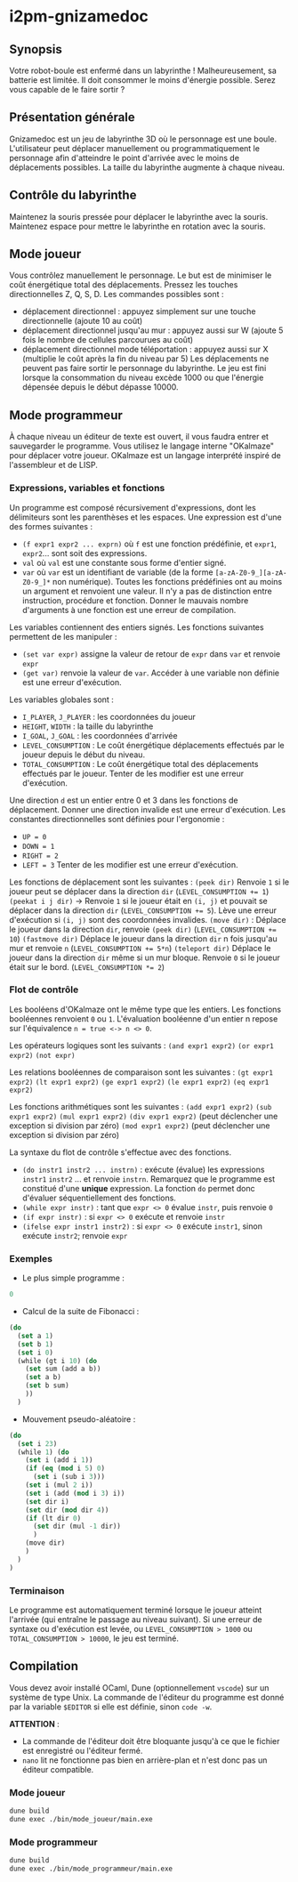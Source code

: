 # i2pm-gnizamedoc

## Synopsis
Votre robot-boule est enfermé dans un labyrinthe ! Malheureusement, sa batterie est limitée.
Il doit consommer le moins d'énergie possible. Serez vous capable de le faire sortir ?

## Présentation générale
Gnizamedoc est un jeu de labyrinthe 3D où le personnage est une boule.
L'utilisateur peut déplacer manuellement ou programmatiquement le personnage
afin d'atteindre le point d'arrivée avec le moins de déplacements possibles.
La taille du labyrinthe augmente à chaque niveau.


## Contrôle du labyrinthe
Maintenez la souris pressée pour déplacer le labyrinthe avec la souris.
Maintenez espace pour mettre le labyrinthe en rotation avec la souris.

## Mode joueur
Vous contrôlez manuellement le personnage.
Le but est de minimiser le coût énergétique total des déplacements.
Pressez les touches directionnelles Z, Q, S, D.
Les commandes possibles sont :
- déplacement directionnel : appuyez simplement sur une touche directionnelle (ajoute 10 au coût)
- déplacement directionnel jusqu'au mur : appuyez aussi sur W (ajoute 5 fois le nombre de cellules parcourues au coût)
- déplacement directionnel mode téléportation : appuyez aussi sur X (multiplie le coût après la fin du niveau par 5)
Les déplacements ne peuvent pas faire sortir le personnage du labyrinthe.
Le jeu est fini lorsque la consommation du niveau excède 1000 ou que l'énergie dépensée depuis le début dépasse 10000.

## Mode programmeur
À chaque niveau un éditeur de texte est ouvert, il vous faudra entrer et sauvegarder le programme.
Vous utilisez le langage interne "OKalmaze" pour déplacer votre joueur.
OKalmaze est un langage interprété inspiré de l'assembleur et de LISP.

### Expressions, variables et fonctions

Un programme est composé récursivement d'expressions, dont les délimiteurs sont les parenthèses et les espaces.
Une expression est d'une des formes suivantes :
- `(f expr1 expr2 ... exprn)` où `f` est une fonction prédéfinie, et `expr1`, `expr2`... sont soit des expressions.
- `val` où `val` est une constante sous forme d'entier signé.
- `var` où `var` est un identifiant de variable (de la forme `[a-zA-Z0-9_][a-zA-Z0-9_]*` non numérique).
Toutes les fonctions prédéfinies ont au moins un argument et renvoient une valeur.
Il n'y a pas de distinction entre instruction, procédure et fonction.
Donner le mauvais nombre d'arguments à une fonction est une erreur de compilation.

Les variables contiennent des entiers signés. Les fonctions suivantes permettent de les manipuler :
- `(set var expr)` assigne la valeur de retour de `expr` dans `var` et renvoie `expr`
- `(get var)` renvoie la valeur de `var`. Accéder à une variable non définie est une erreur d'exécution.

Les variables globales sont :
- `I_PLAYER`, `J_PLAYER` : les coordonnées du joueur
- `HEIGHT`, `WIDTH` : la taille du labyrinthe
- `I_GOAL`, `J_GOAL` : les coordonnées d'arrivée
- `LEVEL_CONSUMPTION` : Le coût énergétique déplacements effectués par le joueur depuis le début du niveau.
- `TOTAL_CONSUMPTION` : Le coût énergétique total des déplacements effectués par le joueur.
Tenter de les modifier est une erreur d'exécution.

Une direction `d` est un entier entre 0 et 3 dans les fonctions de déplacement.
Donner une direction invalide est une erreur d'exécution.
Les constantes directionnelles sont définies pour l'ergonomie :
- `UP = 0`
- `DOWN = 1`
- `RIGHT = 2`
- `LEFT = 3`
Tenter de les modifier est une erreur d'exécution.

Les fonctions de déplacement sont les suivantes :
`(peek dir)` Renvoie `1` si le joueur peut se déplacer dans la direction `dir` (`LEVEL_CONSUMPTION += 1`)
`(peekat i j dir)` -> Renvoie `1` si le joueur était en `(i, j)` et pouvait se déplacer dans la direction `dir` (`LEVEL_CONSUMPTION += 5`). Lève une erreur d'exécution si `(i, j)` sont des coordonnées invalides.
`(move dir)` : Déplace le joueur dans la direction `dir`, renvoie `(peek dir)` (`LEVEL_CONSUMPTION += 10`)
`(fastmove dir)` Déplace le joueur dans la direction `dir` n fois jusqu'au mur et renvoie `n` (`LEVEL_CONSUMPTION += 5*n`)
`(teleport dir)` Déplace le joueur dans la direction `dir` même si un mur bloque. Renvoie `0` si le joueur était sur le bord. (`LEVEL_CONSUMPTION *= 2`)

### Flot de contrôle

Les booléens d'OKalmaze ont le même type que les entiers.
Les fonctions booléennes renvoient `0` ou `1`.
L'évaluation booléenne d'un entier n repose sur l'équivalence `n = true <-> n <> 0`.

Les opérateurs logiques sont les suivants :
`(and expr1 expr2)`
`(or expr1 expr2)`
`(not expr)`

Les relations booléennes de comparaison sont les suivantes :
`(gt expr1 expr2)`
`(lt expr1 expr2)`
`(ge expr1 expr2)`
`(le expr1 expr2)`
`(eq expr1 expr2)`

Les fonctions arithmétiques sont les suivantes :
`(add expr1 expr2)`
`(sub expr1 expr2)`
`(mul expr1 expr2)`
`(div expr1 expr2)` (peut déclencher une exception si division par zéro)
`(mod expr1 expr2)` (peut déclencher une exception si division par zéro)

La syntaxe du flot de contrôle s'effectue avec des fonctions.
- `(do instr1 instr2 ... instrn)` : exécute (évalue) les expressions `instr1` `instr2` ... et renvoie `instrn`.
  Remarquez que le programme est constitué d'une **unique** expression. La fonction `do` permet donc
  d'évaluer séquentiellement des fonctions.
- `(while expr instr)` : tant que `expr <> 0` évalue `instr`, puis renvoie `0`
- `(if expr instr)` : si `expr <> 0` exécute et renvoie `instr`
- `(ifelse expr instr1 instr2)` : si `expr <> 0` exécute `instr1`, sinon exécute `instr2`; renvoie `expr`

### Exemples

- Le plus simple programme :
```lisp
0
```

- Calcul de la suite de Fibonacci :
```lisp
(do
  (set a 1)
  (set b 1)
  (set i 0)
  (while (gt i 10) (do
    (set sum (add a b))
    (set a b)
    (set b sum)
    ))
  )
```

- Mouvement pseudo-aléatoire :
```lisp
(do
  (set i 23)
  (while 1) (do
    (set i (add i 1))
    (if (eq (mod i 5) 0)
      (set i (sub i 3)))
    (set i (mul 2 i))
    (set i (add (mod i 3) i))
    (set dir i)
    (set dir (mod dir 4))
    (if (lt dir 0)
      (set dir (mul -1 dir))
      )
    (move dir)
    )
  )
)
```

### Terminaison

Le programme est automatiquement terminé lorsque le joueur atteint l'arrivée (qui entraîne le passage au niveau suivant).
Si une erreur de syntaxe ou d'exécution est levée, ou `LEVEL_CONSUMPTION > 1000` ou `TOTAL_CONSUMPTION > 10000`,
le jeu est terminé.


## Compilation
Vous devez avoir installé OCaml, Dune (optionnellement `vscode`) sur un système de type Unix.
La commande de l'éditeur du programme est donné par la variable `$EDITOR` si elle est définie, sinon `code -w`.

**ATTENTION** :
- La commande de l'éditeur doit être bloquante jusqu'à ce que le fichier est enregistré ou l'éditeur fermé.
- `nano` lit ne fonctionne pas bien en arrière-plan et n'est donc pas un éditeur compatible.

### Mode joueur
```bash
dune build
dune exec ./bin/mode_joueur/main.exe
```

### Mode programmeur
```bash
dune build
dune exec ./bin/mode_programmeur/main.exe
```